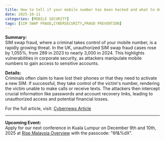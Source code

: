 ```yaml
---
title: How to tell if your mobile number has been hacked and what to do next
date: 2025-10-11
categories: [MOBILE SECURITY]
tags: [SIM SWAP FRAUD,CYBERSECURITY,FRAUD PREVENTION]
---
```


**Summary:**  
SIM swap fraud, where a criminal takes control of your mobile number, is a rapidly growing threat. In the UK, unauthorized SIM swap fraud cases rose by 1,055%, from 289 in 2023 to nearly 3,000 in 2024. This highlights vulnerabilities in corporate security, as attackers manipulate mobile numbers to gain access to sensitive accounts.
  
**Details:**  
Criminals often claim to have lost their phones or that they need to activate a new SIM. If successful, they take control of the victim's number, rendering the victim unable to make calls or receive texts. The attackers then intercept crucial information like passwords and account recovery links, leading to unauthorized access and potential financial losses.  
  
For the full article, visit: [Cybernews Article](https://cybernews.com/security/how-to-tell-mobile-number-been-hacked-what-to-do-next/)  
  
---  
**Upcoming Event:**  
Apply for our next conference in Kuala Lumpur on December 9th and 10th, 2025 at [Rise Malaysia Overview](https://risemalaysia.eventify.io/p/#/overview) with the passcode: "6f&%dX".